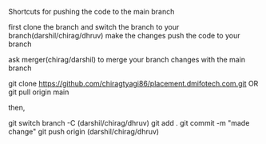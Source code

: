 Shortcuts for pushing the code to the main branch


first clone the branch 
and switch the branch to your branch(darshil/chirag/dhruv)
make the changes
push the code to your branch

ask merger(chirag/darshil) to merge your branch changes with the main branch

git clone https://github.com/chiragtyagi86/placement.dmifotech.com.git
OR 
git pull origin main

then,

git switch branch -C (darshil/chirag/dhruv)
git add .
git commit -m "made change"
git push origin (darshil/chirag/dhruv)


